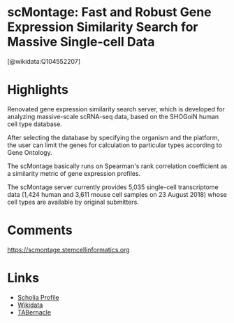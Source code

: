 
scMontage: Fast and Robust Gene Expression Similarity Search for Massive Single-cell Data
=========================================================================================
  
  [@wikidata:Q104552207]  

# Highlights

Renovated gene expression similarity search server, which is developed for analyzing massive-scale scRNA-seq data, based on the SHOGoiN human cell type database.

After selecting the database by specifying the organism and the platform, the user can limit the genes for calculation to particular types according to Gene Ontology.

The scMontage basically runs on Spearman's rank correlation coefficient as a similarity metric of gene  expression profiles.

The scMontage server currently provides 5,035 single-cell transcriptome data (1,424 human and 3,611 mouse cell samples on 23 August 2018) whose cell types are available by original submitters.

# Comments
https://scmontage.stemcellinformatics.org


# Links
  
 * [Scholia Profile](https://scholia.toolforge.org/work/Q104552207)  
 * [Wikidata](https://www.wikidata.org/wiki/Q104552207)  
 * [TABernacle](https://tabernacle.toolforge.org/?#/tab/manual/Q104552207/P921%3BP4510)  
